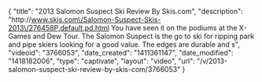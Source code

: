 {
    "title": "2013 Salomon Suspect Ski Review By Skis.com",
    "description": "http:\/\/www.skis.com\/Salomon-Suspect-Skis-2013\/276458P,default,pd.html  You have seen it on the podiums at the X-Games and Dew Tour. The Salomon Suspect is the go to ski for ripping park and pipe skiers looking for a good value. The edges are durable and s",
    "videoid": "3766053",
    "date_created": "1411361147",
    "date_modified": "1418182006",
    "type": "captivate",
    "layout": "video",
    "url": "\/v\/2013-salomon-suspect-ski-review-by-skis-com\/3766053"
}